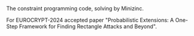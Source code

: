 # 
The constraint programming code, solving by Minizinc.

For EUROCRYPT-2024 accepted paper "Probabilistic Extensions: A One-Step Framework for Finding Rectangle Attacks and Beyond".
